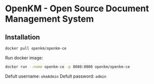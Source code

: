 # OpenKM - Open Source Document Management System

## Installation

```sh
docker pull openkm/openkm-ce
```

Run docker image:

```sh
docker run --name openkm-ce -p 8080:8080 openkm/openkm-ce
```

Defult username: `okmAdmin`
Defult password: `admin`
